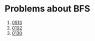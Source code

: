# Problems about BFS
1. [0513](./BFSsrc/0513.h)
2. [0102](./BFSsrc/0102.h)
3. [0130](./BFSsrc/0130.h)
